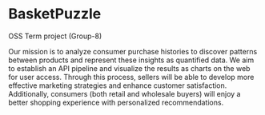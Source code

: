 # BasketPuzzle
OSS Term project (Group-8)

Our mission is to analyze consumer purchase histories to discover patterns between products and represent these insights as quantified data. 
We aim to establish an API pipeline and visualize the results as charts on the web for user access. 
Through this process, sellers will be able to develop more effective marketing strategies and enhance customer satisfaction. 
Additionally, consumers (both retail and wholesale buyers) will enjoy a better shopping experience with personalized recommendations.
